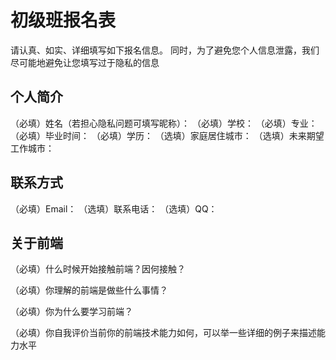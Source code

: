 # 初级班报名表

请认真、如实、详细填写如下报名信息。
同时，为了避免您个人信息泄露，我们尽可能地避免让您填写过于隐私的信息

## 个人简介

（必填）姓名（若担心隐私问题可填写昵称）：
（必填）学校：
（必填）专业：
（必填）毕业时间：
（必填）学历：
（选填）家庭居住城市：
（选填）未来期望工作城市：

## 联系方式

（必填）Email：
（选填）联系电话：
（选填）QQ：

## 关于前端

（必填）什么时候开始接触前端？因何接触？

（必填）你理解的前端是做些什么事情？

（必填）你为什么要学习前端？

（必填）你自我评价当前你的前端技术能力如何，可以举一些详细的例子来描述能力水平
